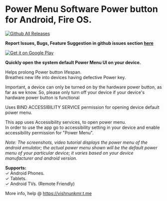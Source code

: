# Power Menu Software Power button for Android, Fire OS.
[![Github All Releases](https://img.shields.io/github/downloads/visnkmr/powermenu/total.svg)]()  

**Report Issues, Bugs, Feature Suggestion in github issues section [here](https://github.com/visnkmr/powermenu/issues)**

[![Get it on Google Play](https://play.google.com/intl/en_us/badges/images/badge_new.png)](https://play.google.com/store/apps/details?id=io.github.visnkmr.powermenu)  
  
**Quickly open the system default Power Menu UI on your device.**  
  
Helps prolong Power button lifespan.  
Breathes new life into devices having defective Power key.  
  
Important, a device can only be turned on by the hardware power button, as far as we know. So, please only turn off your device if your device's hardware power button is functional  
  
Uses BIND ACCESSIBILITY SERVICE permission for opening device default power menu.  
  
This app uses Accessibility services, to open power menu.  
In order to use the app go to accessibility setting in your device and enable accessibility permission for "Power Menu".  
  
*Note: The screenshots, video tutorial displays the power menu of the android emulator; the actual power menu shown will be the default power menu of your particular device; it varies based on your device manufacturer and android version.*
  
**Supports:**  
✓ Android Phones.  
✓ Tablets.  
✓ Android TVs. (Remote Friendly)  
  
More info, help @ https://vishnunkmr.t.me
